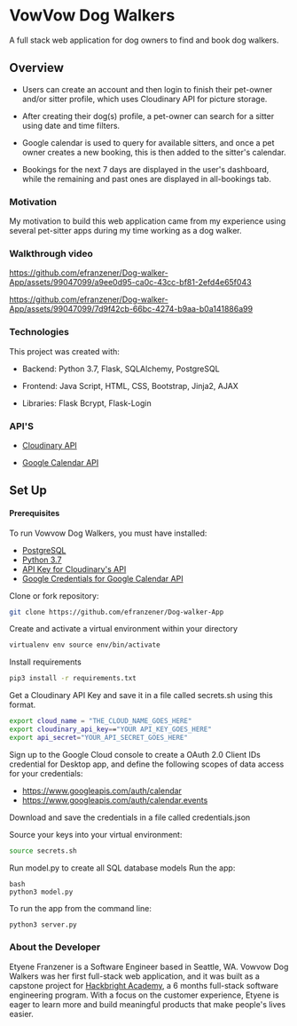 # VowVow Dog Walkers

A full stack web application for dog owners to find and book dog walkers.

## Overview ##
* Users can create an account and then login to finish their pet-owner and/or sitter profile, which uses Cloudinary API for picture storage.

* After creating their dog(s) profile, a pet-owner can search for a sitter using date and time filters.

* Google calendar is used to query for available sitters, and once a pet owner creates a new booking, this is then added to the sitter's calendar. 

* Bookings for the next 7 days are displayed in the user's dashboard, while the remaining and past ones are displayed in all-bookings tab.
  
### Motivation ###
My motivation to build this web application came from my experience using several pet-sitter apps during my time working as a dog walker.

### Walkthrough video ###
https://github.com/efranzener/Dog-walker-App/assets/99047099/a9ee0d95-ca0c-43cc-bf81-2efd4e65f043

https://github.com/efranzener/Dog-walker-App/assets/99047099/7d9f42cb-66bc-4274-b9aa-b0a141886a99

### Technologies ###
This project was created with:

* Backend: Python 3.7, Flask, SQLAlchemy, PostgreSQL 

* Frontend: Java Script, HTML, CSS, Bootstrap, Jinja2, AJAX

* Libraries: Flask Bcrypt, Flask-Login

### <a name="api"></a> API'S ###

* [Cloudinary API](https://cloudinary.com/documentation/python_quickstart)

* [Google Calendar API](https://developers.google.com/workspace/guides/get-started)

## Set Up ##

#### Prerequisites ####
To run Vowvow Dog Walkers, you must have installed:
 * [PostgreSQL](https://www.postgresql.org/)
 * [Python 3.7](https://www.python.org/downloads/)
 * [API Key for Cloudinary's API](https://cloudinary.com/documentation/python_quickstart)
 * [Google Credentials for Google Calendar API](https://developers.google.com/workspace/guides/get-started)

Clone or fork repository:

``` bash
git clone https://github.com/efranzener/Dog-walker-App
```
Create and activate a virtual environment within your directory

```bash
virtualenv env source env/bin/activate
```
Install requirements

```bash
pip3 install -r requirements.txt
```

Get a Cloudinary API Key and save it in a file called secrets.sh using this format.

```bash
export cloud_name = "THE_CLOUD_NAME_GOES_HERE"
export cloudinary_api_key=="YOUR API_KEY_GOES_HERE"
export api_secret="YOUR_API_SECRET_GOES_HERE"
```

Sign up to the Google Cloud console to create a OAuth 2.0 Client IDs credential for Desktop app, and define the following scopes of data access for your credentials: 

* https://www.googleapis.com/auth/calendar
* https://www.googleapis.com/auth/calendar.events

Download and save the credentials in a file called credentials.json

Source your keys into your virtual environment:

```bash
source secrets.sh
```

Run model.py to create all SQL database models
Run the app:
```
bash
python3 model.py
```
To run the app from the command line:
```bash 
python3 server.py
```

### About the Developer ###
Etyene Franzener is a Software Engineer based in Seattle, WA. Vowvow Dog Walkers was her first full-stack web application, and it was built as a capstone project for [Hackbright Academy](https://hackbrightacademy.com/), a 6 months full-stack software engineering program.
With a focus on the customer experience, Etyene is eager to learn more and build meaningful products that make people's lives easier. 
